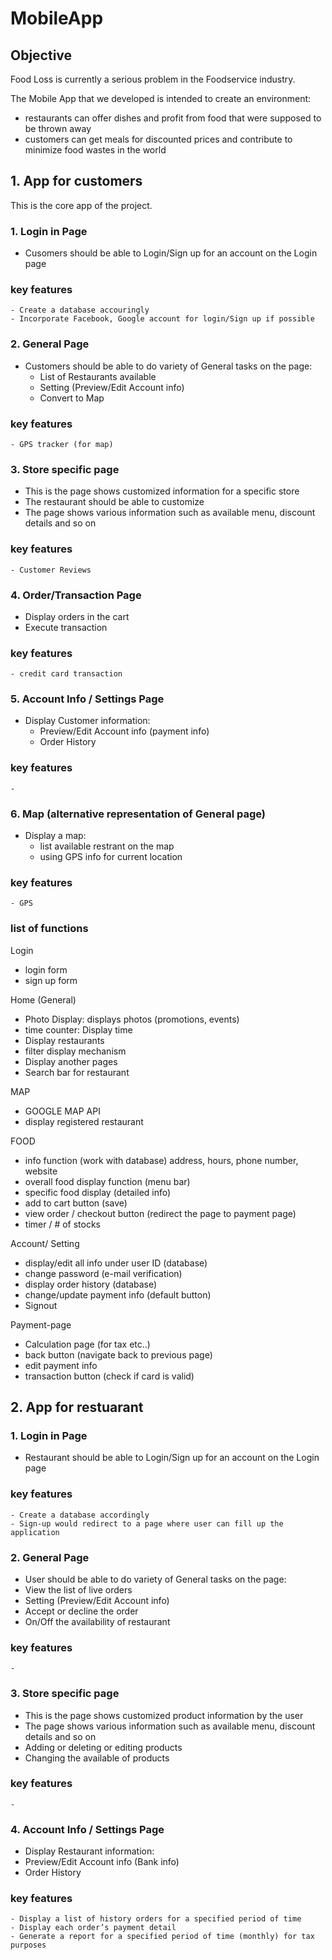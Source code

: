 # MobileApp

## Objective

Food Loss is currently a serious problem in the Foodservice industry. 

The Mobile App that we developed is intended to create an environment:
  - restaurants can offer dishes and profit from food that were supposed to be thrown away
  - customers can get meals for discounted prices and contribute to minimize food wastes in the world
  
## 1. App for customers

This is the core app of the project.
### 1. Login in Page
  - Cusomers should be able to Login/Sign up for an account on the Login page
  ### key features
    - Create a database accouringly
    - Incorporate Facebook, Google account for login/Sign up if possible

### 2. General Page
  - Customers should be able to do variety of General tasks on the page:
    - List of Restaurants available
    - Setting (Preview/Edit Account info)
    - Convert to Map

  ### key features
    - GPS tracker (for map)
  
### 3. Store specific page
  - This is the page shows customized information for a specific store
  - The restaurant should be able to customize
  - The page shows various information such as available menu, discount details and so on
  
  ### key features
    - Customer Reviews
  
### 4. Order/Transaction Page
  - Display orders in the cart
  - Execute transaction
  ### key features
    - credit card transaction
    
### 5. Account Info / Settings Page
  - Display Customer information:
    - Preview/Edit Account info (payment info)
    - Order History

  ### key features
    - 
### 6. Map (alternative representation of General page)
  - Display a map:
    - list available restrant on the map
    - using GPS info for current location

  ### key features
    - GPS    
    
    
 


    
 ### list of functions
 Login
 - login form
 - sign up form
 
 Home (General)
 - Photo Display: displays photos (promotions, events)
 - time counter: Display time
 - Display restaurants
  - filter display mechanism
 - Display another pages
 - Search bar for restaurant
 
 MAP
 - GOOGLE MAP API
 - display registered restaurant
 
 FOOD
 - info function (work with database) address, hours, phone number, website
 - overall food display function (menu bar)
 - specific food display (detailed info)
 - add to cart button (save)
 - view order / checkout button (redirect the page to payment page)
 - timer / # of stocks

 Account/ Setting
 - display/edit all info under user ID (database)
 - change password (e-mail verification)
 - display order history (database)
 - change/update payment info (default button)
 - Signout
 
 Payment-page
 - Calculation page (for tax etc..)
 - back button (navigate back to previous page)
 - edit payment info
 - transaction button (check if card is valid)


## 2. App for restuarant

### 1. Login in Page
  - Restaurant should be able to Login/Sign up for an account on the Login page
  ### key features
    - Create a database accordingly
    - Sign-up would redirect to a page where user can fill up the application    
    
### 2. General Page
  - User should be able to do variety of General tasks on the page:
  - View the list of live orders 
  - Setting (Preview/Edit Account info)
  - Accept or decline the order
  - On/Off the availability of restaurant
  ### key features
    - 
### 3. Store specific page
  - This is the page shows customized product information by the user
  - The page shows various information such as available menu, discount details and so on
  - Adding or deleting or editing products
  - Changing the available of products
  ### key features
    - 
### 4. Account Info / Settings Page
  - Display Restaurant information:
  - Preview/Edit Account info (Bank info)
  - Order History
### key features
    - Display a list of history orders for a specified period of time 
    - Display each order’s payment detail
    - Generate a report for a specified period of time (monthly) for tax purposes

